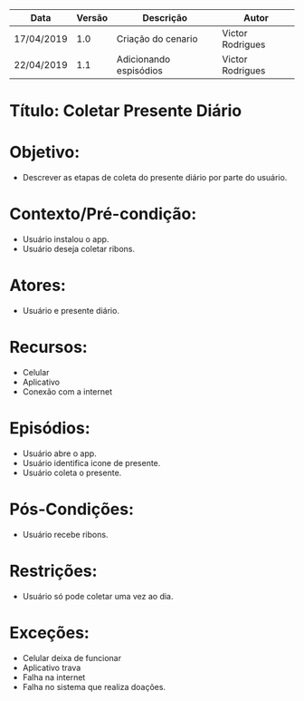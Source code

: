 | Data | Versão | Descrição | Autor |
|---|---|---|---|
| 17/04/2019 | 1.0 | Criação do cenario     | Victor Rodrigues |
| 22/04/2019 | 1.1 | Adicionando espisódios | Victor Rodrigues |

# Título: Coletar Presente Diário

# Objetivo: 

- Descrever as etapas de coleta do presente diário por parte do usuário.

# Contexto/Pré-condição: 

- Usuário instalou o app.
- Usuário deseja coletar ribons.

# Atores: 

- Usuário e presente diário.

# Recursos: 

- Celular
- Aplicativo
- Conexão com a internet

# Episódios: 

- Usuário abre o app.
- Usuário identifica icone de presente.
- Usuário coleta o presente.

# Pós-Condições: 

- Usuário recebe ribons.

# Restrições: 

- Usuário só pode coletar uma vez ao dia.

# Exceções:

- Celular deixa de funcionar 
- Aplicativo trava 
- Falha na internet 
- Falha no sistema que realiza doações.